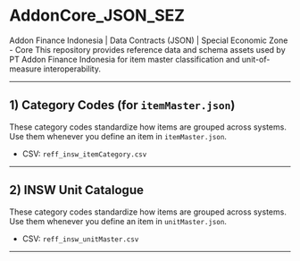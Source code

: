 # AddonCore_JSON_SEZ

Addon Finance Indonesia | Data Contracts (JSON) | Special Economic Zone - Core
This repository provides reference data and schema assets used by PT Addon Finance Indonesia for item master classification and unit-of-measure interoperability.

---

## 1) Category Codes (for `itemMaster.json`)

These category codes standardize how items are grouped across systems. Use them whenever you define an item in `itemMaster.json`.

- CSV: `reff_insw_itemCategory.csv`

---

## 2) INSW Unit Catalogue

These category codes standardize how items are grouped across systems. Use them whenever you define an item in `unitMaster.json`.

- CSV: `reff_insw_unitMaster.csv`

---
